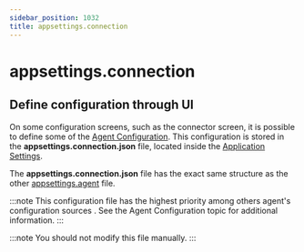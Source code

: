 ```yaml
---
sidebar_position: 1032
title: appsettings.connection
---
```


# appsettings.connection

## Define configuration through UI

On some configuration screens, such as the connector screen, it is possible to define some of the [Agent Configuration](../../agent-configuration/index "Agent Configuration"). This configuration is stored in the **appsettings.connection.json** file, located inside the [Application Settings](../../agent-configuration/appsettings/index "Application Settings").

The **appsettings.connection.json** file has the exact same structure as the other [appsettings.agent](../../agent-configuration/appsettings-agent/index "appsettings.agent") file.

:::note
This configuration file has the highest priority among others agent's configuration sources . See the
Agent Configuration
topic for additional information.
:::

:::note
You should not modify this file manually.
:::